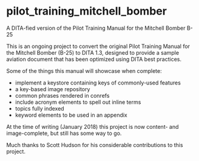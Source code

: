# pilot_training_mitchell_bomber
A DITA-fied version of the Pilot Training Manual for the Mitchell Bomber B-25

This is an ongoing project to convert the original Pilot Training Manual for the Mitchell Bomber (B-25) to DITA 1.3, designed to provide a sample aviation document that has been optimized using DITA best practices.

Some of the things this manual will showcase when complete:
- implement a keystore containing keys of commonly-used features
- a key-based image repository
- common phrases rendered in conrefs
- include acronym elements to spell out inline terms
- topics fully indexed
- keyword elements to be used in an appendix


At the time of writing (January 2018) this project is now content- and image-complete, but still has some way to go. 

Much thanks to Scott Hudson for his considerable contributions to this project.